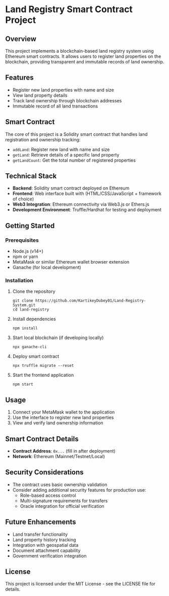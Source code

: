 # Land Registry Smart Contract Project

## Overview
This project implements a blockchain-based land registry system using Ethereum smart contracts. It allows users to register land properties on the blockchain, providing transparent and immutable records of land ownership.

## Features
- Register new land properties with name and size
- View land property details
- Track land ownership through blockchain addresses
- Immutable record of all land transactions

## Smart Contract
The core of this project is a Solidity smart contract that handles land registration and ownership tracking:

- `addLand`: Register new land with name and size
- `getLand`: Retrieve details of a specific land property
- `getLandCount`: Get the total number of registered properties

## Technical Stack
- **Backend**: Solidity smart contract deployed on Ethereum
- **Frontend**: Web interface built with (HTML/CSS/JavaScript + framework of choice)
- **Web3 Integration**: Ethereum connectivity via Web3.js or Ethers.js
- **Development Environment**: Truffle/Hardhat for testing and deployment

## Getting Started

### Prerequisites
- Node.js (v14+)
- npm or yarn
- MetaMask or similar Ethereum wallet browser extension
- Ganache (for local development)

### Installation
1. Clone the repository
   ```
   git clone https://github.com/KartikeyDubey01/Land-Registry-System.git
   cd land-registry
   ```

2. Install dependencies
   ```
   npm install
   ```

3. Start local blockchain (if developing locally)
   ```
   npx ganache-cli
   ```

4. Deploy smart contract
   ```
   npx truffle migrate --reset
   ```
   
5. Start the frontend application
   ```
   npm start
   ```

## Usage
1. Connect your MetaMask wallet to the application
2. Use the interface to register new land properties
3. View and verify land ownership information

## Smart Contract Details
- **Contract Address**: `0x...` (fill in after deployment)
- **Network**: Ethereum (Mainnet/Testnet/Local)

## Security Considerations
- The contract uses basic ownership validation
- Consider adding additional security features for production use:
  - Role-based access control
  - Multi-signature requirements for transfers
  - Oracle integration for official verification

## Future Enhancements
- Land transfer functionality
- Land property history tracking
- Integration with geospatial data
- Document attachment capability
- Government verification integration

## License
This project is licensed under the MIT License - see the LICENSE file for details.
